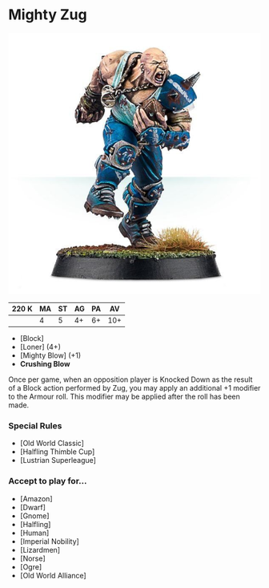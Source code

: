 # Mighty Zug

![](../media/starplayers/MightyZug01.jpg)

| 220 K  | MA | ST | AG | PA | AV |
| --- | --- | --- | --- | --- | --- |
| | 4 | 5 | 4+ | 6+ | 10+ |

* [Block]
* [Loner] (4+)
* [Mighty Blow] (+1)
* **Crushing Blow**

Once per game, when an opposition player is Knocked Down as the result of a Block action performed by Zug, you may apply an additional +1 modifier to the Armour roll. This modifier may be applied after the roll has been made.

### Special Rules
* [Old World Classic]
* [Halfling Thimble Cup]
* [Lustrian Superleague]

### Accept to play for...
* [Amazon]
* [Dwarf]
* [Gnome]
* [Halfling]
* [Human]
* [Imperial Nobility]
* [Lizardmen]
* [Norse]
* [Ogre]
* [Old World Alliance]
